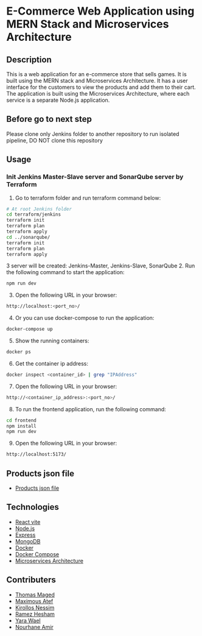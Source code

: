 # E-Commerce Web Application using MERN Stack and Microservices Architecture

## Description
This is a web application for an e-commerce store that sells games. It is built using the MERN stack and Microservices Architecture. It has a user interface for the customers to view the products and add them to their cart. The application is built using the Microservices Architecture, where each service is a separate Node.js application.

## Before go to next step
Please clone only Jenkins folder to another repository to run isolated pipeline, DO NOT clone this repository

## Usage

### Init Jenkins Master-Slave server and SonarQube server by Terraform
1. Go to terraform folder and run terraform command below:
```bash
# At root Jenkins folder
cd terraform/jenkins
terraform init
terraform plan
terraform apply
cd ../sonarqube/
terraform init
terraform plan
terraform apply
```
3 server will be created: Jenkins-Master, Jenkins-Slave, SonarQube
2. Run the following command to start the application:
```bash
npm run dev
```
3. Open the following URL in your browser:
```bash
http://localhost:<port_no>/
```

4. Or you can use docker-compose to run the application:
```bash
docker-compose up
```
5. Show the running containers:
```bash
docker ps
```
6. Get the container ip address:
```bash
docker inspect <container_id> | grep "IPAddress"
```
7. Open the following URL in your browser:
```bash
http://<container_ip_address>:<port_no>/
```
8. To run the frontend application, run the following command:
```bash
cd frontend
npm install
npm run dev
```
9. Open the following URL in your browser:
```bash
http://localhost:5173/
```
## Products json file
- [Products json file](https://github.com/Andrewaziz99/E-Commerce_Web_Application/blob/main/products.json)

## Technologies
- [React vite](https://vitejs.dev/)
- [Node.js](https://nodejs.org/en/)
- [Express](https://expressjs.com/)
- [MongoDB](https://www.mongodb.com/)
- [Docker](https://www.docker.com/)
- [Docker Compose](https://docs.docker.com/compose/)
- [Microservices Architecture]()

## Contributers 
- [Thomas Maged](https://github.com/Thomas-Maged)
- [Maximous Atef](https://github.com/Maxiatef)
- [Kirollos Nessim](https://github.com/KirollosNessem)
- [Ramez Hesham](https://github.com/RamezHesham)
- [Yara Wael](https://github.com/yara880)
- [Nourhane Amir](https://github.com/NourhaneAmir)